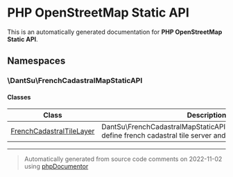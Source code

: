 
# PHP OpenStreetMap Static API

This is an automatically generated documentation for **PHP OpenStreetMap Static API**.


## Namespaces


### \DantSu\FrenchCadastralMapStaticAPI

#### Classes

| Class | Description |
|---    |---          |
| [FrenchCadastralTileLayer](./classes/DantSu/FrenchCadastralMapStaticAPI/FrenchCadastralTileLayer.md) | DantSu\FrenchCadastralMapStaticAPI\FrenchCadastralTileLayer define french cadastral tile server and related configuration|




---
> Automatically generated from source code comments on 2022-11-02 using [phpDocumentor](http://www.phpdoc.org/)

